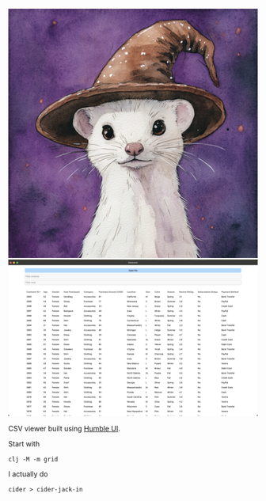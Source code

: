 ![Ermine](./ermine.png)
![app](./app.png)

CSV viewer built using [Humble UI](https://github.com/HumbleUI/HumbleUI/).

Start with

```
clj -M -m grid
```

I actually do

```
cider > cider-jack-in
```

